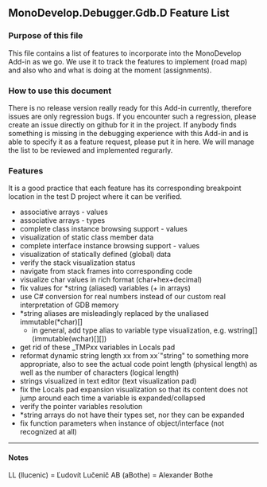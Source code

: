 ## MonoDevelop.Debugger.Gdb.D Feature List

### Purpose of this file
This file contains a list of features to incorporate into the MonoDevelop Add-in as we go.
We use it to track the features to implement (road map) and also who and what is doing at the moment (assignments).

### How to use this document
There is no release version really ready for this Add-in currently, therefore issues are only regression bugs.
If you encounter such a regression, please create an issue directly on github for it in the project.
If anybody finds something is missing in the debugging experience with this Add-in and is able to specify it as a feature request,
please put it in here. We will manage the list to be reviewed and implemented regurarly.

### Features
It is a good practice that each feature has its corresponding breakpoint location in the test D project where it can be verified.
- associative arrays - values
- associative arrays - types
- complete class instance browsing support - values
- visualization of static class member data
- complete interface instance browsing support - values
- visualization of statically defined (global) data
- verify the stack visualization status
- navigate from stack frames into corresponding code
- visualize char values in rich format (char+hex+decimal)
- fix values for *string (aliased) variables (+ in arrays)
- use C# conversion for real numbers instead of our custom real interpretation of GDB memory
- *string aliases are misleadingly replaced by the unaliased immutable(*char)[]
  - in general, add type alias to variable type visualization, e.g. wstring[] (immutable(wchar)[][])
- get rid of these _TMPxx variables in Locals pad
- reformat dynamic string length xx from xx´"string" to something more appropriate, also to see the actual code point length (physical length) as well as the number of characters (logical length)
- strings visualized in text editor (text visualization pad)
- fix the Locals pad expansion visualization so that its content does not jump around each time a variable is expanded/collapsed
- verify the pointer variables resolution
- *string arrays do not have their types set, nor they can be expanded
- fix function parameters when instance of object/interface (not recognized at all)

-------
#### Notes
LL (llucenic) = Ľudovít Lučenič
AB (aBothe) = Alexander Bothe